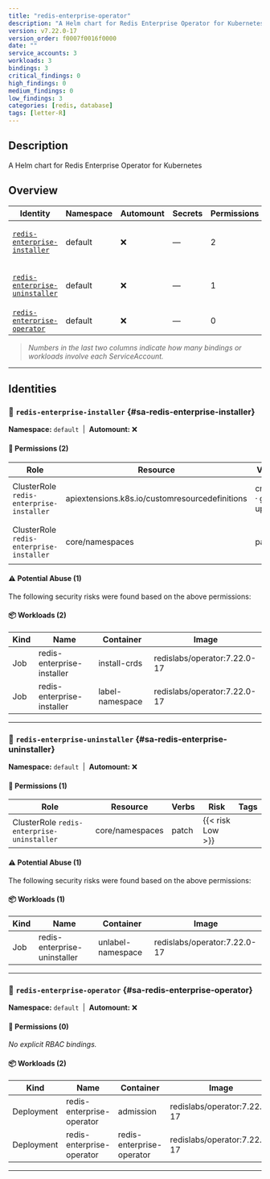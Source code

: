 ```yaml
---
title: "redis-enterprise-operator"
description: "A Helm chart for Redis Enterprise Operator for Kubernetes"
version: v7.22.0-17
version_order: f0007f0016f0000
date: ""
service_accounts: 3
workloads: 3
bindings: 3
critical_findings: 0
high_findings: 0
medium_findings: 0
low_findings: 3
categories: [redis, database]
tags: [letter-R]
---
```


## Description

A Helm chart for Redis Enterprise Operator for Kubernetes

## Overview

| Identity                                                           | Namespace | Automount | Secrets | Permissions | Workloads | Risk               |
| ------------------------------------------------------------------ | --------- | --------- | ------- | ----------- | --------- | ------------------ |
| [`redis-enterprise-installer`](#sa-redis-enterprise-installer)     | default   | ❌        | —       | 2           | 2         | {{< risk "Low" >}} |
| [`redis-enterprise-uninstaller`](#sa-redis-enterprise-uninstaller) | default   | ❌        | —       | 1           | 1         | {{< risk "Low" >}} |
| [`redis-enterprise-operator`](#sa-redis-enterprise-operator)       | default   | ❌        | —       | 0           | 2         | —                  |

> _Numbers in the last two columns indicate how many bindings or workloads involve each ServiceAccount._

---

## Identities

### 🤖 `redis-enterprise-installer` {#sa-redis-enterprise-installer}

**Namespace:** `default`  |  **Automount:** ❌

#### 🔑 Permissions (2)

| Role                                     | Resource                                       | Verbs                 | Risk             | Tags |
| ---------------------------------------- | ---------------------------------------------- | --------------------- | ---------------- | ---- |
| ClusterRole `redis-enterprise-installer` | apiextensions.k8s.io/customresourcedefinitions | create · get · update | {{< risk Low >}} |      |
| ClusterRole `redis-enterprise-installer` | core/namespaces                                | patch                 | {{< risk Low >}} |      |

#### ⚠️ Potential Abuse (1)

The following security risks were found based on the above permissions:

#### 📦 Workloads (2)

| Kind | Name                       | Container       | Image                        |
| ---- | -------------------------- | --------------- | ---------------------------- |
| Job  | redis-enterprise-installer | install-crds    | redislabs/operator:7.22.0-17 |
| Job  | redis-enterprise-installer | label-namespace | redislabs/operator:7.22.0-17 |

---

### 🤖 `redis-enterprise-uninstaller` {#sa-redis-enterprise-uninstaller}

**Namespace:** `default`  |  **Automount:** ❌

#### 🔑 Permissions (1)

| Role                                       | Resource        | Verbs | Risk             | Tags |
| ------------------------------------------ | --------------- | ----- | ---------------- | ---- |
| ClusterRole `redis-enterprise-uninstaller` | core/namespaces | patch | {{< risk Low >}} |      |

#### ⚠️ Potential Abuse (1)

The following security risks were found based on the above permissions:

#### 📦 Workloads (1)

| Kind | Name                         | Container         | Image                        |
| ---- | ---------------------------- | ----------------- | ---------------------------- |
| Job  | redis-enterprise-uninstaller | unlabel-namespace | redislabs/operator:7.22.0-17 |

---

### 🤖 `redis-enterprise-operator` {#sa-redis-enterprise-operator}

**Namespace:** `default`  |  **Automount:** ❌

#### 🔑 Permissions (0)

_No explicit RBAC bindings._

#### 📦 Workloads (2)

| Kind       | Name                      | Container                 | Image                        |
| ---------- | ------------------------- | ------------------------- | ---------------------------- |
| Deployment | redis-enterprise-operator | admission                 | redislabs/operator:7.22.0-17 |
| Deployment | redis-enterprise-operator | redis-enterprise-operator | redislabs/operator:7.22.0-17 |

---
